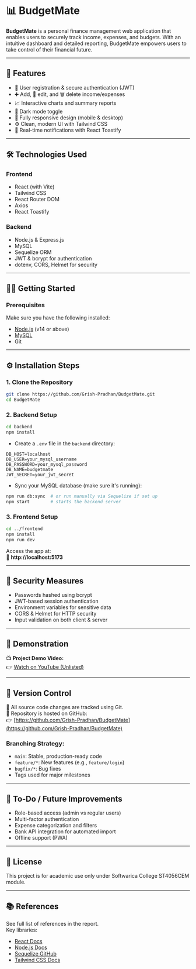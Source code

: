 # 📊 BudgetMate

**BudgetMate** is a personal finance management web application that enables users to securely track income, expenses, and budgets. With an intuitive dashboard and detailed reporting, BudgetMate empowers users to take control of their financial future.

---

## 🚀 Features

- 🔐 User registration & secure authentication (JWT)
- ➕ Add, 📝 edit, and 🗑️ delete income/expenses
- 📈 Interactive charts and summary reports
- 🌙 Dark mode toggle
- 📱 Fully responsive design (mobile & desktop)
- ⚙️ Clean, modern UI with Tailwind CSS
- 🔔 Real-time notifications with React Toastify

---

## 🛠️ Technologies Used

### Frontend
- React (with Vite)
- Tailwind CSS
- React Router DOM
- Axios
- React Toastify

### Backend
- Node.js & Express.js
- MySQL
- Sequelize ORM
- JWT & bcrypt for authentication
- dotenv, CORS, Helmet for security

---

## 🧑‍💻 Getting Started

### Prerequisites

Make sure you have the following installed:
- [Node.js](https://nodejs.org/) (v14 or above)
- [MySQL](https://www.mysql.com/)
- Git

---

## ⚙️ Installation Steps

### 1. Clone the Repository

```bash
git clone https://github.com/Grish-Pradhan/BudgetMate.git
cd BudgetMate
```

### 2. Backend Setup

```bash
cd backend
npm install
```

- Create a `.env` file in the `backend` directory:
```env
DB_HOST=localhost
DB_USER=your_mysql_username
DB_PASSWORD=your_mysql_password
DB_NAME=budgetmate
JWT_SECRET=your_jwt_secret
```

- Sync your MySQL database (make sure it's running):
```bash
npm run db:sync  # or run manually via Sequelize if set up
npm start        # starts the backend server
```

### 3. Frontend Setup

```bash
cd ../frontend
npm install
npm run dev
```

Access the app at:  
📍 **http://localhost:5173**

---

## 🔐 Security Measures

- Passwords hashed using bcrypt  
- JWT-based session authentication  
- Environment variables for sensitive data  
- CORS & Helmet for HTTP security  
- Input validation on both client & server

---

## 🎥 Demonstration

📺 **Project Demo Video:**  
👉 [Watch on YouTube (Unlisted)](https://www.youtube.com/watch?v=kXcFVwNY6SM)

---

## 🔗 Version Control

🔧 All source code changes are tracked using Git.  
📂 Repository is hosted on GitHub:  
👉 [https://github.com/Grish-Pradhan/BudgetMate](https://github.com/Grish-Pradhan/BudgetMate)

### Branching Strategy:
- `main`: Stable, production-ready code
- `feature/*`: New features (e.g., `feature/login`)
- `bugfix/*`: Bug fixes
- Tags used for major milestones

---

## 📌 To-Do / Future Improvements

- Role-based access (admin vs regular users)  
- Multi-factor authentication  
- Expense categorization and filters  
- Bank API integration for automated import  
- Offline support (PWA)

---

## 🧾 License

This project is for academic use only under Softwarica College ST4056CEM module.

---

## 📚 References

See full list of references in the report.  
Key libraries:
- [React Docs](https://react.dev/learn)
- [Node.js Docs](https://nodejs.org/docs/latest/api/)
- [Sequelize GitHub](https://github.com/sequelize/sequelize)
- [Tailwind CSS Docs](https://tailwindcss.com/docs)
